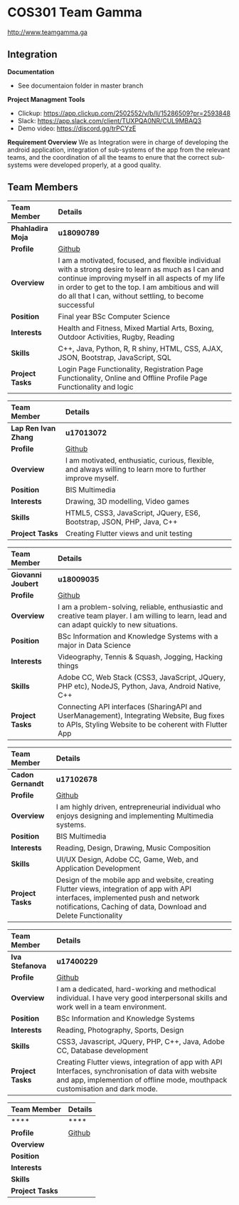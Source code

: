# COS301 Team Gamma
<http://www.teamgamma.ga>

## **Integration**

**Documentation**
* See documentaion folder in master branch

**Project Managment Tools**
* Clickup: https://app.clickup.com/2502552/v/b/li/15286509?pr=2593848
* Slack: https://app.slack.com/client/TUXPQA0NR/CUL9MBAQ3
* Demo video: https://discord.gg/trPCYzE

**Requirement Overview**
We as Integration were in charge of developing the android application, integration of sub-systems of the app from the relevant teams, 
and the coordination of all the teams to enure that the correct sub-systems were developed properly, at a good quality.
## **Team Members**

|Team Member | Details | 
| :---         | :---         |  
|**Phahladira Moja**|    **u18090789**   |
|**Profile** |[Github](https://phahla.github.io/)|
|**Overview**|I am a motivated, focused, and flexible individual with a strong desire to learn as much as I can and continue improving myself in all aspects of my life in order to get to the top. I am ambitious and will do all that I can, without settling, to become successful|
|**Position** |Final year BSc Computer Science|
|**Interests** |Health and Fitness, Mixed Martial Arts, Boxing, Outdoor Activities, Rugby, Reading|
|**Skills**|C++, Java, Python, R, R shiny,  HTML, CSS, AJAX, JSON, Bootstrap, JavaScript, SQL|
|**Project Tasks**| Login Page Functionality, Registration Page Functionality, Online and Offline Profile Page Functionality and logic |

|Team Member | Details | 
| :---         | :---         |  
|**Lap Ren Ivan Zhang**|    **u17013072**   |
|**Profile** |[Github](https://lirenivanzhang.github.io/)|
|**Overview**| I am motivated, enthusiatic, curious, flexible, and always willing to learn more to further improve myself. |
|**Position** | BIS Multimedia |
|**Interests** | Drawing, 3D modelling, Video games |
|**Skills**| HTML5, CSS3, JavaScript, JQuery, ES6, Bootstrap, JSON, PHP, Java, C++| 
|**Project Tasks**| Creating Flutter views and unit testing |

|Team Member | Details | 
| :---         | :---         |  
|**Giovanni Joubert**|    **u18009035**   |
|**Profile** |[Github](https://gjcsup.github.io/)|
|**Overview**| I am a problem-solving, reliable, enthusiastic and creative team player. I am willing to learn, lead and can adapt quickly to new situations. |
|**Position** | BSc Information and Knowledge Systems with a major in Data Science |
|**Interests** | Videography, Tennis & Squash, Jogging, Hacking things |
|**Skills**| Adobe CC, Web Stack (CSS3, JavaScript, JQuery, PHP etc), NodeJS, Python, Java, Android Native, C++| 
|**Project Tasks**| Connecting API interfaces (SharingAPI and UserManagement), Integrating Website, Bug fixes to APIs, Styling Website to be coherent with Flutter App |

|Team Member | Details | 
| :---         | :---         |   
|**Cadon Gernandt**|    **u17102678**   |
|**Profile** |[Github](https://cadongernandt.github.io/)|
|**Overview**|I am highly driven, entrepreneurial individual who enjoys designing and implementing Multimedia systems.|
|**Position** |BIS Multimedia|
|**Interests**|Reading, Design, Drawing, Music Composition|
|**Skills**|UI/UX Design, Adobe CC, Game, Web, and Application Development|
|**Project Tasks**| Design of the mobile app and website, creating Flutter views, integration of app with API interfaces, implemented push and network notifications, Caching of data, Download and Delete Functionality|

|Team Member | Details | 
| :---         | :---         |   
|**Iva Stefanova**|    **u17400229**   |
|**Profile** |[Github](https://IvaKStefanova.github.io/)|
|**Overview**| I am a dedicated, hard-working and methodical individual. I have very good interpersonal skills and work well in a team environment. |
|**Position** | BSc Information and Knowledge Systems |
|**Interests** | Reading, Photography, Sports, Design |
|**Skills**| CSS3, Javascript, JQuery, PHP, C++, Java, Adobe CC, Database development |
|**Project Tasks**| Creating Flutter views, integration of app with API Interfaces, synchronisation of data with website and app, implemention of offline mode, mouthpack customisation and dark mode.  |


|Team Member | Details | 
| :---         | :---         |   
|****|    ****   |
|**Profile** |[Github]()|
|**Overview**| |
|**Position** ||
|**Interests** ||
|**Skills**| |
|**Project Tasks**|  |

